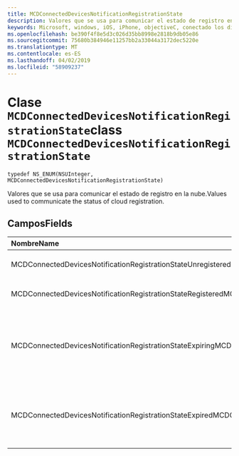 ```yaml
---
title: MCDConnectedDevicesNotificationRegistrationState
description: Valores que se usa para comunicar el estado de registro en la nube.
keywords: Microsoft, windows, iOS, iPhone, objectiveC, conectado los dispositivos, proyecto Roma
ms.openlocfilehash: be390f4f8e5d3c026d35bb8998e2818b9db05e86
ms.sourcegitcommit: 75680b384946e11257bb2a33044a3172dec5220e
ms.translationtype: MT
ms.contentlocale: es-ES
ms.lasthandoff: 04/02/2019
ms.locfileid: "58909237"
---
```

# <a name="class-mcdconnecteddevicesnotificationregistrationstate"></a><span data-ttu-id="043ff-104">Clase `MCDConnectedDevicesNotificationRegistrationState`</span><span class="sxs-lookup"><span data-stu-id="043ff-104">class `MCDConnectedDevicesNotificationRegistrationState`</span></span> 

```
typedef NS_ENUM(NSUInteger, MCDConnectedDevicesNotificationRegistrationState)
```  
<span data-ttu-id="043ff-105">Valores que se usa para comunicar el estado de registro en la nube.</span><span class="sxs-lookup"><span data-stu-id="043ff-105">Values used to communicate the status of cloud registration.</span></span>

## <a name="fields"></a><span data-ttu-id="043ff-106">Campos</span><span class="sxs-lookup"><span data-stu-id="043ff-106">Fields</span></span>

| <span data-ttu-id="043ff-107">Nombre</span><span class="sxs-lookup"><span data-stu-id="043ff-107">Name</span></span>                              |   <span data-ttu-id="043ff-108">Valor</span><span class="sxs-lookup"><span data-stu-id="043ff-108">Value</span></span>     | <span data-ttu-id="043ff-109">Descripción</span><span class="sxs-lookup"><span data-stu-id="043ff-109">Description</span></span> |
|:----------------------------------|:------|:-------------------------------|
| <span data-ttu-id="043ff-110">MCDConnectedDevicesNotificationRegistrationStateUnregistered</span><span class="sxs-lookup"><span data-stu-id="043ff-110">MCDConnectedDevicesNotificationRegistrationStateUnregistered</span></span> | <span data-ttu-id="043ff-111">0</span><span class="sxs-lookup"><span data-stu-id="043ff-111">0</span></span> | <span data-ttu-id="043ff-112">Registro nunca se ha iniciado.</span><span class="sxs-lookup"><span data-stu-id="043ff-112">Registration has never been started.</span></span>
| <span data-ttu-id="043ff-113">MCDConnectedDevicesNotificationRegistrationStateRegistered</span><span class="sxs-lookup"><span data-stu-id="043ff-113">MCDConnectedDevicesNotificationRegistrationStateRegistered</span></span> | <span data-ttu-id="043ff-114">1</span><span class="sxs-lookup"><span data-stu-id="043ff-114">1</span></span> | <span data-ttu-id="043ff-115">Complete el registro.</span><span class="sxs-lookup"><span data-stu-id="043ff-115">Registration has finished.</span></span> |
| <span data-ttu-id="043ff-116">MCDConnectedDevicesNotificationRegistrationStateExpiring</span><span class="sxs-lookup"><span data-stu-id="043ff-116">MCDConnectedDevicesNotificationRegistrationStateExpiring</span></span> | <span data-ttu-id="043ff-117">2</span><span class="sxs-lookup"><span data-stu-id="043ff-117">2</span></span> | <span data-ttu-id="043ff-118">El registro está a punto de expirar y por lo que la aplicación debe realizar el registro nuevo.</span><span class="sxs-lookup"><span data-stu-id="043ff-118">Registration is about to expire and so the app should perform registration again.</span></span> |
| <span data-ttu-id="043ff-119">MCDConnectedDevicesNotificationRegistrationStateExpired</span><span class="sxs-lookup"><span data-stu-id="043ff-119">MCDConnectedDevicesNotificationRegistrationStateExpired</span></span> | <span data-ttu-id="043ff-120">3</span><span class="sxs-lookup"><span data-stu-id="043ff-120">3</span></span> | <span data-ttu-id="043ff-121">Registro ha expirado y, por lo que la aplicación debe realizar el registro nuevo.</span><span class="sxs-lookup"><span data-stu-id="043ff-121">Registration has expired and so the app must perform registration again.</span></span> |